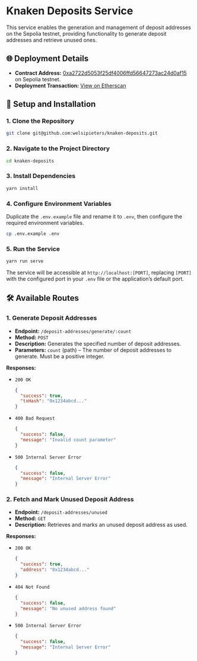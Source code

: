 # Knaken Deposits Service

This service enables the generation and management of deposit addresses on the Sepolia testnet, providing functionality to generate deposit addresses and retrieve unused ones.

## 🌐 Deployment Details

- **Contract Address:** [0xa2722d5053f25df4006ffd56647273ac24d0af15](https://sepolia.etherscan.io/address/0xa2722d5053f25df4006ffd56647273ac24d0af15) on Sepolia testnet.
- **Deployment Transaction:** [View on Etherscan](https://sepolia.etherscan.io/tx/0x820202a80558adc5988d6bb25ee5dda818fd3570f836eb08ec57e32f0839b11d)

## 🚀 Setup and Installation

### 1. Clone the Repository

```sh
git clone git@github.com:welsipieters/knaken-deposits.git
```

### 2. Navigate to the Project Directory

```sh
cd knaken-deposits
```

### 3. Install Dependencies

```sh
yarn install
```

### 4. Configure Environment Variables

Duplicate the `.env.example` file and rename it to `.env`, then configure the required environment variables.

```sh
cp .env.example .env
```

### 5. Run the Service

```sh
yarn run serve
```

The service will be accessible at `http://localhost:[PORT]`, replacing `[PORT]` with the configured port in your `.env` file or the application’s default port.

## 🛠 Available Routes

### 1. Generate Deposit Addresses

- **Endpoint:** `/deposit-addresses/generate/:count`
- **Method:** `POST`
- **Description:** Generates the specified number of deposit addresses.
- **Parameters:** `count` (path) – The number of deposit addresses to generate. Must be a positive integer.

**Responses:**
- `200 OK`
   ```json
   {
     "success": true,
     "txHash": "0x1234abcd..."
   }
   ```
- `400 Bad Request`
   ```json
   {
     "success": false,
     "message": "Invalid count parameter"
   }
   ```
- `500 Internal Server Error`
   ```json
   {
     "success": false,
     "message": "Internal Server Error"
   }
   ```

### 2. Fetch and Mark Unused Deposit Address

- **Endpoint:** `/deposit-addresses/unused`
- **Method:** `GET`
- **Description:** Retrieves and marks an unused deposit address as used.

**Responses:**
- `200 OK`
   ```json
   {
     "success": true,
     "address": "0x1234abcd..."
   }
   ```
- `404 Not Found`
   ```json
   {
     "success": false,
     "message": "No unused address found"
   }
   ```
- `500 Internal Server Error`
   ```json
   {
     "success": false,
     "message": "Internal Server Error"
   }
   ```

